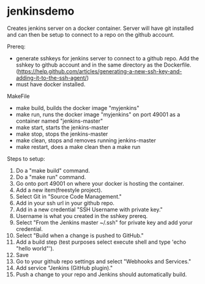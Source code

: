# jenkinsdemo

Creates jenkins server on a docker container. Server will have git installed and can then be setup to connect to a repo on the github account.

Prereq:
 - generate sshkeys for jenkins server to connect to a github repo. Add the sshkey to github account and in the same directory as the Dockerfile. (https://help.github.com/articles/generating-a-new-ssh-key-and-adding-it-to-the-ssh-agent/)
 - must have docker installed.

MakeFile
 - make build, builds the docker image "myjenkins"
 - make run, runs the docker image "myjenkins" on port 49001 as a container named "jenkins-master"
 - make start, starts the jenkins-master
 - make stop, stops the jenkins-master
 - make clean, stops and removes running jenkins-master
 - make restart, does a make clean then a make run

Steps to setup:
 1. Do a "make build" command.
 2. Do a "make run" command.
 3. Go onto port 49001 on where your docker is hosting the container.
 4. Add a new item(freestyle project). 
 5. Select Git in "Source Code Management."
 6. Add in your ssh url in your github repo.
 7. Add in a new credential "SSH Username with private key."
 8. Username is what you created in the sshkey prereq.
 9. Select "From the Jenkins master ~/.ssh" for private key and add yorur credential.
 10. Select "Build when a change is pushed to GitHub."
 11. Add a build step (test purposes select execute shell and type 'echo "hello world"').
 12. Save
 13. Go to your github repo settings and select "Webhooks and Services."
 14. Add service "Jenkins (GitHub plugin)."
 15. Push a change to your repo and Jenkins should automatically build.
